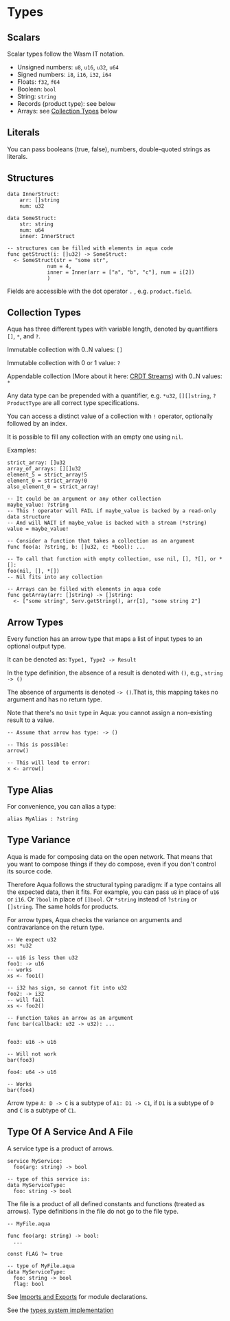 # Types

## Scalars

Scalar types follow the Wasm IT notation.

* Unsigned numbers: `u8`, `u16`, `u32`, `u64`
* Signed numbers: `i8`, `i16`, `i32`, `i64`
* Floats: `f32`, `f64`
* Boolean: `bool`
* String: `string`
* Records (product type): see below
* Arrays: see [Collection Types](types.md#collection-types) below

## Literals

You can pass booleans (true, false), numbers, double-quoted strings as literals.

## Structures

```aqua
data InnerStruct:
    arr: []string
    num: u32

data SomeStruct:
    str: string
    num: u64
    inner: InnerStruct

-- structures can be filled with elements in aqua code
func getStruct(i: []u32) -> SomeStruct:
  <- SomeStruct(str = "some str",
             num = 4,
             inner = Inner(arr = ["a", "b", "c"], num = i[2])
             )
```

Fields are accessible with the dot operator `.` , e.g. `product.field`.

## Collection Types

Aqua has three different types with variable length, denoted by quantifiers `[]`, `*`, and `?`.

Immutable collection with 0..N values: `[]`

Immutable collection with 0 or 1 value: `?`

Appendable collection (More about it here: [CRDT Streams](crdt-streams.md)) with 0..N values: `*`

Any data type can be prepended with a quantifier, e.g. `*u32`, `[][]string`, `?ProductType` are all correct type specifications.

You can access a distinct value of a collection with `!` operator, optionally followed by an index.

It is possible to fill any collection with an empty one using `nil`.

Examples:

```aqua
strict_array: []u32
array_of_arrays: [][]u32
element_5 = strict_array!5
element_0 = strict_array!0
also_element_0 = strict_array!

-- It could be an argument or any other collection
maybe_value: ?string
-- This ! operator will FAIL if maybe_value is backed by a read-only data structure
-- And will WAIT if maybe_value is backed with a stream (*string)
value = maybe_value!

-- Consider a function that takes a collection as an argument
func foo(a: ?string, b: []u32, c: *bool): ...

-- To call that function with empty collection, use nil, [], ?[], or *[]:
foo(nil, [], *[])
-- Nil fits into any collection

-- Arrays can be filled with elements in aqua code
func getArray(arr: []string) -> []string:
  <- ["some string", Serv.getString(), arr[1], "some string 2"]
```

## Arrow Types

Every function has an arrow type that maps a list of input types to an optional output type.

It can be denoted as: `Type1, Type2 -> Result`

In the type definition, the absence of a result is denoted with `()`, e.g., `string -> ()`

The absence of arguments is denoted `-> ()`.That is, this mapping takes no argument and has no return type.

Note that there's no `Unit` type in Aqua: you cannot assign a non-existing result to a value.

```aqua
-- Assume that arrow has type: -> ()

-- This is possible:
arrow()

-- This will lead to error:
x <- arrow()
```

## Type Alias

For convenience, you can alias a type:

```aqua
alias MyAlias : ?string
```

## Type Variance

Aqua is made for composing data on the open network. That means that you want to compose things if they do compose, even if you don't control its source code.

Therefore Aqua follows the structural typing paradigm: if a type contains all the expected data, then it fits. For example, you can pass `u8` in place of `u16` or `i16`. Or `?bool` in place of `[]bool`. Or `*string` instead of `?string` or `[]string`. The same holds for products.

For arrow types, Aqua checks the variance on arguments and contravariance on the return type.

```aqua
-- We expect u32
xs: *u32

-- u16 is less then u32
foo1: -> u16
-- works
xs <- foo1()

-- i32 has sign, so cannot fit into u32
foo2: -> i32
-- will fail
xs <- foo2()

-- Function takes an arrow as an argument
func bar(callback: u32 -> u32): ...


foo3: u16 -> u16

-- Will not work
bar(foo3)  

foo4: u64 -> u16

-- Works
bar(foo4)
```

Arrow type `A: D -> C` is a subtype of `A1: D1 -> C1`, if `D1` is a subtype of `D` and `C` is a subtype of `C1`.

## Type Of A Service And A File

A service type is a product of arrows.

```aqua
service MyService:
  foo(arg: string) -> bool

-- type of this service is:
data MyServiceType:
  foo: string -> bool
```

The file is a product of all defined constants and functions (treated as arrows). Type definitions in the file do not go to the file type.

```aqua
-- MyFile.aqua

func foo(arg: string) -> bool:
  ...

const FLAG ?= true  

-- type of MyFile.aqua
data MyServiceType:
  foo: string -> bool
  flag: bool
```

See [Imports and Exports](header/header.md#module) for module declarations.

See the [types system implementation](https://github.com/fluencelabs/aqua/blob/main/types/src/main/scala/aqua/types/Type.scala)
